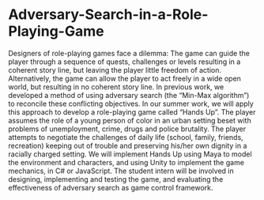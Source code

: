 # Adversary-Search-in-a-Role-Playing-Game
Designers of role-playing games face a dilemma: The game can guide the player through a sequence of quests, challenges or levels resulting in a coherent story line, but leaving the player little freedom of action. Alternatively, the game can allow the player to act freely in a wide open world, but resulting in no coherent story line. In previous work, we developed a method of using adversary search (the “Min-Max algorithm”) to reconcile these conflicting objectives. In our summer work, we will apply this approach to develop a role-playing game called “Hands Up”. The player assumes the role of a young person of color in an urban setting beset with problems of unemployment, crime, drugs and police brutality. The player attempts to negotiate the challenges of daily life (school, family, friends, recreation) keeping out of trouble and preserving his/her own dignity in a racially charged setting. We will implement Hands Up using Maya to model the environment and characters, and using Unity to implement the game mechanics, in C# or JavaScript. The student intern will be involved in designing, implementing and testing the game, and evaluating the effectiveness of adversary search as game control framework.
